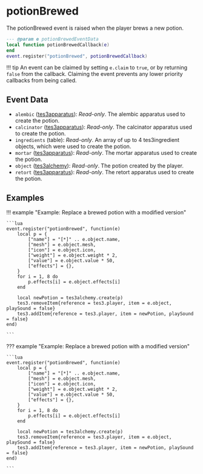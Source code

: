 # potionBrewed

The potionBrewed event is raised when the player brews a new potion.

```lua
--- @param e potionBrewedEventData
local function potionBrewedCallback(e)
end
event.register("potionBrewed", potionBrewedCallback)
```

!!! tip
	An event can be claimed by setting `e.claim` to `true`, or by returning `false` from the callback. Claiming the event prevents any lower priority callbacks from being called.

## Event Data

* `alembic` ([tes3apparatus](../../types/tes3apparatus)): *Read-only*. The alembic apparatus used to create the potion.
* `calcinator` ([tes3apparatus](../../types/tes3apparatus)): *Read-only*. The calcinator apparatus used to create the potion.
* `ingredients` (table): *Read-only*. An array of up to 4 tes3ingredient objects, which were used to create the potion.
* `mortar` ([tes3apparatus](../../types/tes3apparatus)): *Read-only*. The mortar apparatus used to create the potion.
* `object` ([tes3alchemy](../../types/tes3alchemy)): *Read-only*. The potion created by the player.
* `retort` ([tes3apparatus](../../types/tes3apparatus)): *Read-only*. The retort apparatus used to create the potion.

## Examples

!!! example "Example: Replace a brewed potion with a modified version"

	```lua
	event.register("potionBrewed", function(e)
	    local p = {
	        ["name"] = "[*]" .. e.object.name,
	        ["mesh"] = e.object.mesh,
	        ["icon"] = e.object.icon,
	        ["weight"] = e.object.weight * 2,
	        ["value"] = e.object.value * 50,
	        ["effects"] = {},
	    }
	    for i = 1, 8 do
	        p.effects[i] = e.object.effects[i]
	    end
	
	    local newPotion = tes3alchemy.create(p)
	    tes3.removeItem{reference = tes3.player, item = e.object, playSound = false}
	    tes3.addItem{reference = tes3.player, item = newPotion, playSound = false}
	end)

	```

??? example "Example: Replace a brewed potion with a modified version"

	```lua
	event.register("potionBrewed", function(e)
	    local p = {
	        ["name"] = "[*]" .. e.object.name,
	        ["mesh"] = e.object.mesh,
	        ["icon"] = e.object.icon,
	        ["weight"] = e.object.weight * 2,
	        ["value"] = e.object.value * 50,
	        ["effects"] = {},
	    }
	    for i = 1, 8 do
	        p.effects[i] = e.object.effects[i]
	    end
	
	    local newPotion = tes3alchemy.create(p)
	    tes3.removeItem{reference = tes3.player, item = e.object, playSound = false}
	    tes3.addItem{reference = tes3.player, item = newPotion, playSound = false}
	end)

	```

